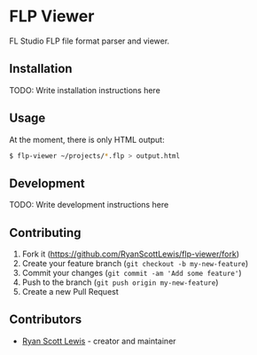 # FLP Viewer

FL Studio FLP file format parser and viewer.

## Installation

TODO: Write installation instructions here

## Usage

At the moment, there is only HTML output:

```sh
$ flp-viewer ~/projects/*.flp > output.html
```

## Development

TODO: Write development instructions here

## Contributing

1. Fork it (<https://github.com/RyanScottLewis/flp-viewer/fork>)
2. Create your feature branch (`git checkout -b my-new-feature`)
3. Commit your changes (`git commit -am 'Add some feature'`)
4. Push to the branch (`git push origin my-new-feature`)
5. Create a new Pull Request

## Contributors

* [Ryan Scott Lewis](https://github.com/RyanScottLewis) - creator and maintainer


